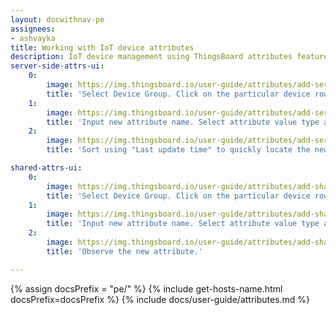 ```yaml
---
layout: docwithnav-pe
assignees:
- ashvayka
title: Working with IoT device attributes
description: IoT device management using ThingsBoard attributes feature 
server-side-attrs-ui:
    0:
        image: https://img.thingsboard.io/user-guide/attributes/add-server-side-pe-src.png
        title: 'Select Device Group. Click on the particular device row to open device details. Select "Attributes" tab. Choose "Server attributes" scope. Click "+" Icon.'
    1:
        image: https://img.thingsboard.io/user-guide/attributes/add-server-side-pe2-src.png
        title: 'Input new attribute name. Select attribute value type and input attribute value.'
    2:
        image: https://img.thingsboard.io/user-guide/attributes/add-server-side-pe3-src.png
        title: 'Sort using "Last update time" to quickly locate the newly created attribute.'

shared-attrs-ui:
    0:
        image: https://img.thingsboard.io/user-guide/attributes/add-shared-pe-src.png
        title: 'Select Device Group. Click on the particular device row to open device details. Select "Attributes" tab. Choose "Shared attributes" scope. Click "+" Icon.'
    1:
        image: https://img.thingsboard.io/user-guide/attributes/add-shared-pe2-src.png
        title: 'Input new attribute name. Select attribute value type and input attribute value.'
    2:
        image: https://img.thingsboard.io/user-guide/attributes/add-shared-pe3-src.png
        title: 'Observe the new attribute.'

---
```


{% assign docsPrefix = "pe/" %}
{% include get-hosts-name.html docsPrefix=docsPrefix %}
{% include docs/user-guide/attributes.md %}